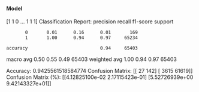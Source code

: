 #### Model
[1 1 0 ... 1 1 1]
Classification Report:
              precision    recall  f1-score   support

           0       0.01      0.16      0.01       169
           1       1.00      0.94      0.97     65234

    accuracy                           0.94     65403
   macro avg       0.50      0.55      0.49     65403
weighted avg       1.00      0.94      0.97     65403

Accuracy: 0.9425561518584774
Confusion Matrix:
[[   27   142]
 [ 3615 61619]]
Confusion Matrix (%):
[[4.12825100e-02 2.17115423e-01]
 [5.52726939e+00 9.42143327e+01]]
